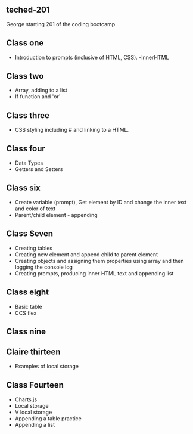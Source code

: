 ## teched-201
George starting 201 of the coding bootcamp


## Class one 
- Introduction to prompts (inclusive of HTML, CSS).
-InnerHTML 

## Class two
- Array, adding to a list 
- If function and 'or'

## Class three
- CSS styling including # and linking to a HTML.

## Class four 
- Data Types
- Getters and Setters

## Class six
- Create variable (prompt), Get element by ID and change the inner text and color of text
- Parent/child element - appending

## Class Seven
- Creating tables 
- Creating new element and append child to parent element
- Creating objects and assigning them properties using array and then logging the console log
- Creating prompts, producing inner HTML text and appending list

## Class eight 
- Basic table
- CCS flex

## Class nine 

## Claire thirteen
- Examples of local storage

## Class Fourteen
- Charts.js
- Local storage 
- V local storage
- Appending a table practice 
- Appending a list


